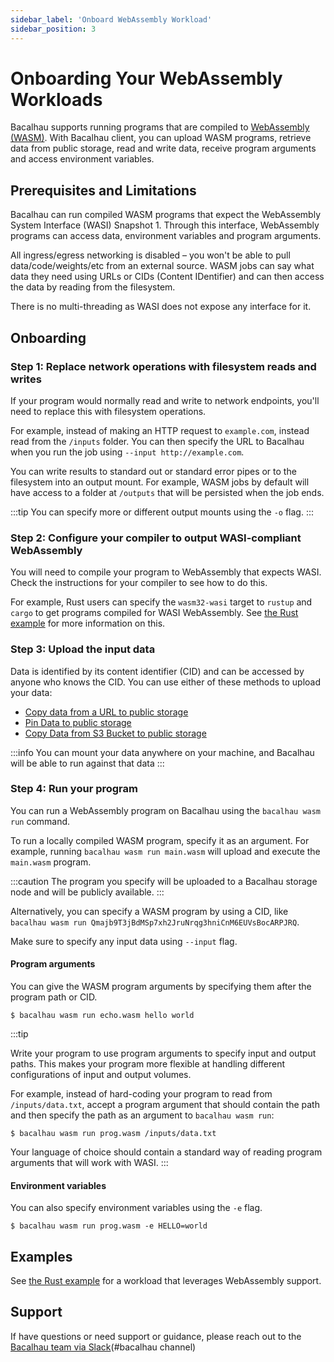 ```yaml
---
sidebar_label: 'Onboard WebAssembly Workload'
sidebar_position: 3
---
```

# Onboarding Your WebAssembly Workloads

Bacalhau supports running programs that are compiled to [WebAssembly (WASM)](https://webassembly.org/). With Bacalhau client, you can upload WASM programs, retrieve data from public storage, read and write data, receive program arguments and access environment variables.

## Prerequisites and Limitations

Bacalhau can run compiled WASM programs that expect the WebAssembly System Interface (WASI) Snapshot 1. Through this interface, WebAssembly programs can access data, environment variables and program arguments.

All ingress/egress networking is disabled – you won't be able to pull data/code/weights/etc from an external source. WASM jobs can say what data they need using URLs or CIDs (Content IDentifier) and can then access the data by reading from the filesystem.

There is no multi-threading as WASI does not expose any interface for it.

## Onboarding

### Step 1: Replace network operations with filesystem reads and writes

If your program would normally read and write to network endpoints, you'll need to replace this with filesystem operations.

For example, instead of making an HTTP request to `example.com`, instead read from the `/inputs` folder. You can then specify the URL to Bacalhau when you run the job using `--input http://example.com`.

You can write results to standard out or standard error pipes or to the filesystem into an output mount. For example, WASM jobs by default will have access to a folder at `/outputs` that will be persisted when the job ends.

:::tip
You can specify more or different output mounts using the `-o` flag.
:::

### Step 2: Configure your compiler to output WASI-compliant WebAssembly

You will need to compile your program to WebAssembly that expects WASI. Check the instructions for your compiler to see how to do this.

For example, Rust users can specify the `wasm32-wasi` target to `rustup` and `cargo` to get programs compiled for WASI WebAssembly. See [the Rust example](../examples/workload-onboarding/rust-wasm/index.md) for more information on this.

### Step 3: Upload the input data

Data is identified by its content identifier (CID) and can be accessed by anyone who knows the CID. You can use either of these methods to upload your data:

- [Copy data from a URL to public storage](https://docs.bacalhau.org/examples/data-ingestion/from-url/)
- [Pin Data to public storage](https://docs.bacalhau.org/examples/data-ingestion/pinning/)
- [Copy Data from S3 Bucket to public storage](https://docs.bacalhau.org/examples/data-ingestion/s3-to-ipfs/)

:::info
You can mount your data anywhere on your machine, and Bacalhau will be able to run against that data
:::

### Step 4: Run your program

You can run a WebAssembly program on Bacalhau using the `bacalhau wasm run` command.

To run a locally compiled WASM program, specify it as an argument. For example, running `bacalhau wasm run main.wasm` will upload and execute the `main.wasm` program.

:::caution
The program you specify will be uploaded to a Bacalhau storage node and will be publicly available.
:::

Alternatively, you can specify a WASM program by 
using a CID, like `bacalhau wasm run Qmajb9T3jBdMSp7xh2JruNrqg3hniCnM6EUVsBocARPJRQ`.

Make sure to specify any input data using `--input` flag.


#### Program arguments

You can give the WASM program arguments by specifying them after the program path or CID. 

```shell
$ bacalhau wasm run echo.wasm hello world
```

:::tip

Write your program to use program arguments to specify input and output paths. This makes your program more flexible at handling different configurations of input and output volumes.

For example, instead of hard-coding your program to read from `/inputs/data.txt`, accept a program argument that should contain the path and then specify the path as an argument to `bacalhau wasm run`:

```shell
$ bacalhau wasm run prog.wasm /inputs/data.txt
```

Your language of choice should contain a standard way of reading program arguments that will work with WASI.
:::

#### Environment variables

You can also specify environment variables using the `-e` flag.

```shell
$ bacalhau wasm run prog.wasm -e HELLO=world
```

## Examples

See [the Rust example](../examples/workload-onboarding/rust-wasm/index.md) for a workload that leverages WebAssembly support.

## Support


If have questions or need support or guidance, please reach out to the [Bacalhau team via Slack](https://filecoinproject.slack.com/archives/C02RLM3JHUY)(#bacalhau channel)
